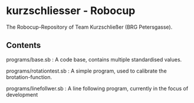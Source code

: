 # kurzschliesser - Robocup


The Robocup-Repository of Team Kurzschließer (BRG Petersgasse).

## Contents

programs/base.sb         : A code base, contains multiple standardised values.

programs/rotationtest.sb : A simple program, used to calibrate the brotation-function.

programs/linefollwer.sb  : A line following program, currently in the focus of development
